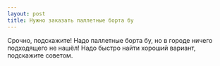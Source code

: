 ```yaml
---
layout: post 
title: Нужно заказать паллетные борта бу 
--- 
```

Срочно, подскажите! Надо паллетные борта бу, но в городе ничего подходящего не нашёл! Надо быстро найти хороший вариант, подскажите советом.